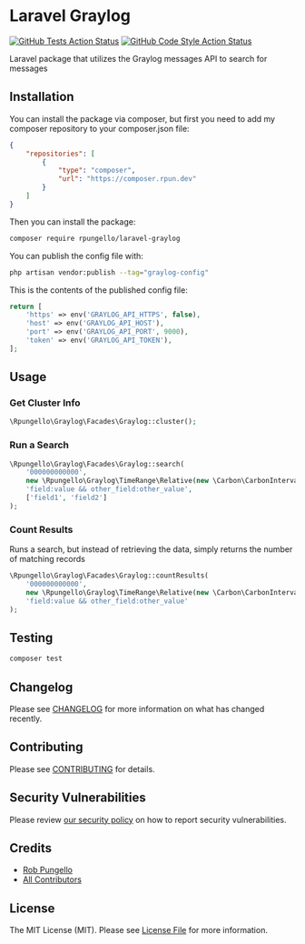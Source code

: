 # Laravel Graylog

[![GitHub Tests Action Status](https://img.shields.io/github/actions/workflow/status/rpungello/laravel-graylog/run-tests.yml?branch=main&label=tests&style=flat-square)](https://github.com/rpungello/laravel-graylog/actions?query=workflow%3Arun-tests+branch%3Amain)
[![GitHub Code Style Action Status](https://img.shields.io/github/actions/workflow/status/rpungello/laravel-graylog/fix-php-code-style-issues.yml?branch=main&label=code%20style&style=flat-square)](https://github.com/rpungello/laravel-graylog/actions?query=workflow%3A"Fix+PHP+code+style+issues"+branch%3Amain)

Laravel package that utilizes the Graylog messages API to search for messages

## Installation

You can install the package via composer, but first you need to add my composer repository to your composer.json file:

```json
{
    "repositories": [
        {
            "type": "composer",
            "url": "https://composer.rpun.dev"
        }
    ]
}
```

Then you can install the package:

```bash
composer require rpungello/laravel-graylog
```

You can publish the config file with:

```bash
php artisan vendor:publish --tag="graylog-config"
```

This is the contents of the published config file:

```php
return [
    'https' => env('GRAYLOG_API_HTTPS', false),
    'host' => env('GRAYLOG_API_HOST'),
    'port' => env('GRAYLOG_API_PORT', 9000),
    'token' => env('GRAYLOG_API_TOKEN'),
];
```

## Usage

### Get Cluster Info

```php
\Rpungello\Graylog\Facades\Graylog::cluster();
```

### Run a Search

```php
\Rpungello\Graylog\Facades\Graylog::search(
    '000000000000',
    new \Rpungello\Graylog\TimeRange\Relative(new \Carbon\CarbonInterval(weeks: 4)),
    'field:value && other_field:other_value',
    ['field1', 'field2']
);
```

### Count Results
Runs a search, but instead of retrieving the data, simply returns the number of matching records

```php
\Rpungello\Graylog\Facades\Graylog::countResults(
    '000000000000',
    new \Rpungello\Graylog\TimeRange\Relative(new \Carbon\CarbonInterval(weeks: 4)),
    'field:value && other_field:other_value'
);
```

## Testing

```bash
composer test
```

## Changelog

Please see [CHANGELOG](CHANGELOG.md) for more information on what has changed recently.

## Contributing

Please see [CONTRIBUTING](CONTRIBUTING.md) for details.

## Security Vulnerabilities

Please review [our security policy](../../security/policy) on how to report security vulnerabilities.

## Credits

- [Rob Pungello](https://github.com/rpungello)
- [All Contributors](../../contributors)

## License

The MIT License (MIT). Please see [License File](LICENSE.md) for more information.
